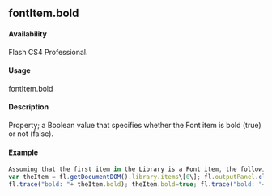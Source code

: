 ## fontItem.bold

#### Availability

Flash CS4 Professional.

#### Usage

fontItem.bold

#### Description

Property; a Boolean value that specifies whether the Font item is bold (true) or not (false).

#### Example

```javascript
Assuming that the first item in the Library is a Font item, the following code displays true in the Output panel if it is bold, false if it is not, and then sets it to bold.
var theItem = fl.getDocumentDOM().library.items\[0\]; fl.outputPanel.clear();
fl.trace("bold: "+ theItem.bold); theItem.bold=true; fl.trace("bold: "+ theItem.bold);

```
